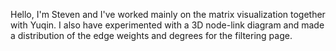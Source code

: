 Hello, I'm Steven and I've worked mainly on the matrix visualization together with Yuqin. I also have experimented with a 3D node-link diagram and made a distribution of the edge weights and degrees for the filtering page.
